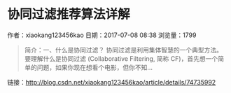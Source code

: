 # 协同过滤推荐算法详解
作者：xiaokang123456kao
日期：2017-07-08 08:38
浏览量：1799
> 简介：一、什么是协同过滤？
协同过滤是利用集体智慧的一个典型方法。要理解什么是协同过滤 (Collaborative Filtering, 简称 CF)，首先想一个简单的问题，如果你现在想看个电影，但你不知...

 链接：http://blog.csdn.net/xiaokang123456kao/article/details/74735992
